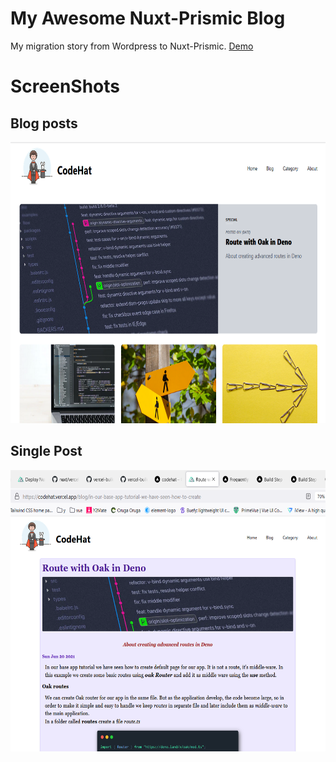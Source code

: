 # My Awesome Nuxt-Prismic Blog
My migration story from Wordpress to Nuxt-Prismic. 
[Demo]('https:\\codehat.vercel.app')
# ScreenShots

## Blog posts
<img src ="screenshot/b1.png" style="width:560px;height:450px"/>

## Single Post

<img src ="screenshot/b2.png" style="width:560px;height:450px"/>
 
